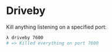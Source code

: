 Driveby
======

Kill anything listening on a specified port:

```bash
λ driveby 7600
# => Killed everything on port 7600
```
